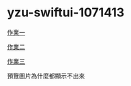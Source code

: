 # yzu-swiftui-1071413

[作業一](https://github.com/hello9595/yzu-swiftui-1071413/blob/main/Hw1.md)

[作業二](https://github.com/hello9595/yzu-swiftui-1071413/blob/main/Hw2.md)

[作業三](https://github.com/hello9595/yzu-swiftui-1071413/blob/main/Hw3.md)

預覽圖片為什麼都顯示不出來

